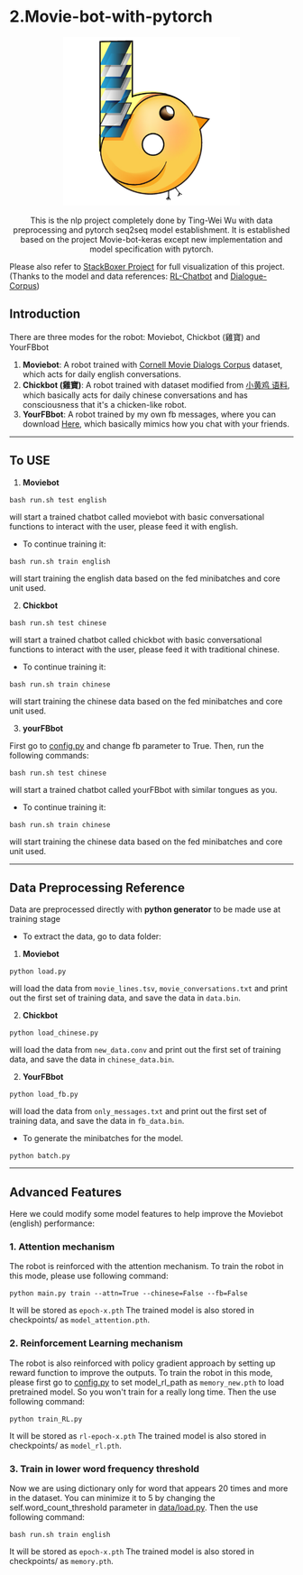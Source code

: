 <div id="part_2"></div>

# 2.Movie-bot-with-pytorch
<p align="center">
    <img src="chickbot.png" height=300px center>
</p>

<div align="center">
    This is the nlp project completely done by Ting-Wei Wu with data preprocessing and pytorch seq2seq model establishment.
    It is established based on the project Movie-bot-keras except new implementation and model specification with pytorch. <br>

<div align="left">

Please also refer to [StackBoxer Project](https://github.com/waynewu6250/StackBoxer) for full visualization of this project. <br>
(Thanks to the model and data references: [RL-Chatbot](https://github.com/pochih/RL-Chatbot) and [Dialogue-Corpus](https://github.com/candlewill/Dialog_Corpus))

## Introduction
There are three modes for the robot: Moviebot, Chickbot (雞寶) and YourFBbot
1. **Moviebot**: A robot trained with [Cornell Movie Dialogs Corpus](https://www.cs.cornell.edu/~cristian/Cornell_Movie-Dialogs_Corpus.html) dataset, which acts for daily english conversations.
2. **Chickbot (雞寶)**: A robot trained with dataset modified from [小黄鸡 语料](https://github.com/fate233/dgk_lost_conv/tree/master/results), which basically acts for daily chinese conversations and has consciousness that it's a chicken-like robot.
3. **YourFBbot**: A robot trained by my own fb messages, where you can download [Here](https://www.facebook.com/help/1701730696756992), which basically mimics how you chat with your friends.

-------------------------------------------------

## To USE
1. **Moviebot**
```
bash run.sh test english
```
will start a trained chatbot called moviebot with basic conversational functions to interact with the user, please feed it with english.

* To continue training it:
```
bash run.sh train english
```
will start training the english data based on the fed minibatches and core unit used. <br>

2. **Chickbot**
```
bash run.sh test chinese
```
will start a trained chatbot called chickbot with basic conversational functions to interact with the user, please feed it with traditional chinese.

* To continue training it:
```
bash run.sh train chinese
```
will start training the chinese data based on the fed minibatches and core unit used. <br>

3. **yourFBbot**

First go to [config.py](https://github.com/waynewu6250/ML_DL_Projects/blob/master/2.Movie-bot-pytorch/config.py) and change fb parameter to True. Then, run the following commands:
```
bash run.sh test chinese
```
will start a trained chatbot called yourFBbot with similar tongues as you.

* To continue training it:
```
bash run.sh train chinese
```
will start training the chinese data based on the fed minibatches and core unit used. <br>


-------------------------------------------------

## Data Preprocessing Reference

Data are preprocessed directly with **python generator** to be made use at training stage

- To extract the data, go to data folder: <br>
1. **Moviebot**
```
python load.py
```
will load the data from `movie_lines.tsv`, `movie_conversations.txt` and print out the first set of training data, and save the data in `data.bin`.

2. **Chickbot**
```
python load_chinese.py
```
will load the data from `new_data.conv` and print out the first set of training data, and save the data in `chinese_data.bin`.

2. **YourFBbot**
```
python load_fb.py
```
will load the data from `only_messages.txt` and print out the first set of training data, and save the data in `fb_data.bin`.

- To generate the minibatches for the model.
```
python batch.py
```

-------------------------------------------------

## Advanced Features
Here we could modify some model features to help improve the Moviebot (english) performance:

### 1. Attention mechanism
The robot is reinforced with the attention mechanism. To train the robot in this mode, please use following command:
>
    python main.py train --attn=True --chinese=False --fb=False

It will be stored as `epoch-x.pth`
The trained model is also stored in checkpoints/ as `model_attention.pth`.

### 2. Reinforcement Learning mechanism
The robot is also reinforced with policy gradient approach by setting up reward function to improve the outputs. To train the robot in this mode, please first go to [config.py](https://github.com/waynewu6250/ML_DL_Projects/blob/master/2.Movie-bot-pytorch/config.py) to set model_rl_path as `memory_new.pth` to load pretrained model. So you won't train for a really long time. Then the use following command:
>
    python train_RL.py

It will be stored as `rl-epoch-x.pth`
The trained model is also stored in checkpoints/ as `model_rl.pth`.

### 3. Train in lower word frequency threshold
Now we are using dictionary only for word that appears 20 times and more in the dataset. You can minimize it to 5 by changing the self.word_count_threshold parameter in [data/load.py](https://github.com/waynewu6250/ML_DL_Projects/blob/master/2.Movie-bot-pytorch/data/load.py).
Then the use following command:
>
    bash run.sh train english

It will be stored as `epoch-x.pth`
The trained model is also stored in checkpoints/ as `memory.pth`.
